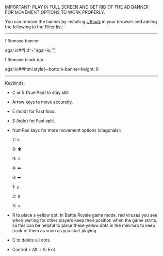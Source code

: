 IMPORTANT: PLAY IN FULL SCREEN AND GET RID OF THE AD BANNER FOR MOVEMENT OPTIONS TO WORK PROPERLY.

You can remove the banner by installing [UBlock](https://ublockorigin.com/) in your browser and adding the following to the FIlter list:

--------------------------------------------------------------------
! Remove banner

agar.io##[id^="agar-io_"]

! Remove black bar

agar.io##html:style(--bottom-banner-height: 0

--------------------------------------------------------------------

Keybinds:

- C or 5 (NumPad) to stay still.
- Arrow keys to move accuretly.
- E (hold) for Fast food.
- S (hold) for Fast split.

- NumPad keys for more movement options (diagonals):


  7: ↖

  8: ⬆

  9: ↗

  4: ⬅

  6: ➡

  1: ↙

  2: ⬇

  3: ↘

- R to place a yellow dot: In Battle Royale game mode, red viruses you see when waiting for other players keep their position when the game starts, so this can be helpful to place these yellow dots in the minimap to keep track of them as soon as you start playing.
- D to delete all dots.

- Control + Alt + S: Exit.
